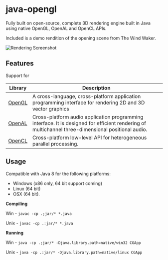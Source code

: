 # java-opengl

Fully built on open-source, complete 3D rendering engine built in Java using native OpenGL, OpenAL and OpenCL APIs. 

Included is a demo rendition of the opening scene from The Wind Waker.

![Rendering Screenshot](https://i.imgur.com/1HRdqou.png)

## Features

Support for 

|Library|Description|
|-------|-----------|
|[OpenGL](https://www.opengl.org/)|A cross-language, cross-platform application programming interface for rendering 2D and 3D vector graphics|
|[OpenAL](https://www.openal.org/)|Cross-platform audio application programming interface. It is designed for efficient rendering of multichannel three-dimensional positional audio.|
|[OpenCL](https://www.khronos.org/opencl/)|Cross-platform low-level API for heterogeneous parallel processing.|

## Usage

Compatible with Java 8 for the following platforms:
* Windows (x86 only, 64 bit support coming) 
* Linux (64 bit) 
* OSX (64 bit).

**Compiling**

Win - `javac -cp .;jar/* *.java`

Unix - `javac -cp .:jar/* *.java`

**Running**

Win - `java -cp .;jar/* -Djava.library.path=native/win32 CGApp`

Unix - `java -cp .:jar/* -Djava.library.path=native/linux CGApp`


